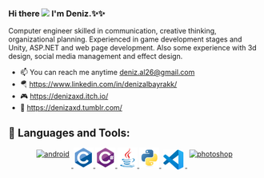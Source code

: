 ### Hi there <img src="https://raw.githubusercontent.com/MartinHeinz/MartinHeinz/master/wave.gif" width="30px"> I'm Deniz.✨✨

Computer engineer skilled in communication, creative thinking, organizational planning. Experienced in game development stages and Unity, ASP.NET and web page development. Also some experience with 3d design, social media management and effect design.

- 📫 You can reach me anytime deniz.al26@gmail.com
- 🪂  https://www.linkedin.com/in/denizalbayrakk/
- 🎮 https://denizaxd.itch.io/
- 🌻 https://denizaxd.tumblr.com/

## 🧰 Languages and Tools:
<p align="center">
<a href="https://www.blender.org/" target="_blank"> <img src="https://cdn.worldvectorlogo.com/logos/blender-2.svg" alt="android" width="40" style="vertical-align:top; margin:4px"> </a><a href="https://www.cprogramming.com/" target="_blank"> <img src="https://raw.githubusercontent.com/devicons/devicon/master/icons/c/c-original.svg" alt="c" width="40" height="40"/> </a><a href="https://www.w3schools.com/cs/" target="_blank"> <img src="https://raw.githubusercontent.com/devicons/devicon/master/icons/csharp/csharp-original.svg" alt="csharp" width="40" height="40"/> </a><a href="https://www.java.com" target="_blank"> <img src="https://raw.githubusercontent.com/devicons/devicon/master/icons/java/java-original.svg" alt="java" width="40" height="40"/> </a><a href="https://www.python.org" target="_blank"> <img src="https://raw.githubusercontent.com/devicons/devicon/master/icons/python/python-original.svg" alt="python" width="40" height="40"/> </a> <a href="https://www.microsoft.com/en-us/sql-server" target="_blank">  </a><img src="https://raw.githubusercontent.com/github/explore/80688e429a7d4ef2fca1e82350fe8e3517d3494d/topics/visual-studio-code/visual-studio-code.png" alt="VS Code" height="40" style="vertical-align:top; margin:4px"><a href="https://www.adobe.com/tr/products/photoshop.html?gclid=Cj0KCQiA1pyCBhCtARIsAHaY_5cVCNRF1jnQVO8bxxHTcaH9MVflRuqk3l_cjNdUYck8M6k2ICI3GkUaAtSVEALw_wcB&sdid=8DN85NTT&mv=search&skwcid=AL!3085!3!340872550298!e!!g!!photoshop&ef_id=Cj0KCQiA1pyCBhCtARIsAHaY_5cVCNRF1jnQVO8bxxHTcaH9MVflRuqk3l_cjNdUYck8M6k2ICI3GkUaAtSVEALw_wcB:G:s&s_kwcid=AL!3085!3!340872550298!e!!g!!photoshop!1448694214!55308397806" target="_blank"> <img src="https://upload.wikimedia.org/wikipedia/commons/a/af/Adobe_Photoshop_CC_icon.svg" alt="photoshop" width="40" style="vertical-align:top; margin:4px"> </a>
</p>

